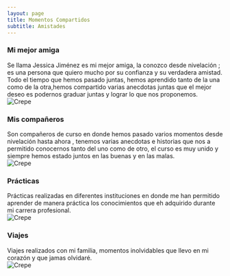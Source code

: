 ```yaml
---
layout: page
title: Momentos Compartidos
subtitle: Amistades
---
```


### Mi mejor amiga
Se llama Jessica Jiménez es mi mejor amiga, la conozco desde nivelación ; es una persona que quiero mucho por su confianza y su verdadera amistad. 
Todo el tiempo que hemos pasado juntas, hemos aprendido tanto de la una como de la otra,hemos compartido varias anecdotas juntas que el mejor deseo es podernos graduar juntas y lograr lo que nos proponemos.<br>
 ![Crepe](https://i.postimg.cc/W31646hn/Whats-App-Image-2022-11-13-at-7-26-06-PM.jpg) 





### Mis compañeros
Son compañeros de curso en donde hemos pasado varios momentos desde nivelación hasta ahora , tenemos varias anecdotas e historias que nos a permitido conocernos tanto del uno como de otro, el curso es muy unido y siempre hemos estado juntos  en las buenas y en las malas.<br>
 ![Crepe](https://i.postimg.cc/g0S48T95/Whats-App-Image-2022-11-13-at-7-27-09-PM.jpg) 






### Prácticas
Prácticas realizadas en diferentes instituciones en donde me han permitido aprender de manera práctica los conocimientos que eh adquirido durante mi carrera profesional.
<br>
 ![Crepe](https://i.postimg.cc/rF1JQmX5/Whats-App-Image-2022-11-13-at-7-28-53-PM.jpg) 



### Viajes
Viajes realizados con mi familia, momentos inolvidables que llevo en mi corazón y que jamas olvidaré.<br>
 ![Crepe](https://i.postimg.cc/FKRVrVfx/Whats-App-Image-2022-11-13-at-7-31-40-PM.jpg) 